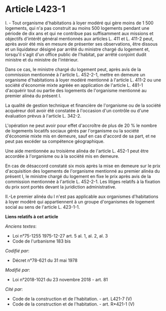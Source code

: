 # Article L423-1

I. - Tout organisme d'habitations à loyer modéré qui gère moins de 1 500 logements, qui n'a pas construit au moins 500
logements pendant une période de dix ans et qui ne contribue pas suffisamment aux missions et objectifs d'intérêt général
mentionnés aux articles L. 411 et L. 411-2 peut, après avoir été mis en mesure de présenter ses observations, être dissous et
un liquidateur désigné par arrêté du ministre chargé du logement et, lorsqu'il s'agit d'un office public de l'habitat, par
arrêté conjoint dudit ministre et du ministre de l'intérieur.

Dans ce cas, le ministre chargé du logement peut, après avis de la commission mentionnée à l'article L. 452-2-1, mettre en
demeure un organisme d'habitations à loyer modéré mentionné à l'article L. 411-2 ou une société d'économie mixte agréée en
application de l'article L. 481-1 d'acquérir tout ou partie des logements de l'organisme mentionné au premier alinéa du
présent I.

La qualité de gestion technique et financière de l'organisme ou de la société acquéreur doit avoir été constatée à l'occasion
d'un contrôle ou d'une évaluation prévus à l'article L. 342-2.

L'opération ne peut avoir pour effet d'accroître de plus de 20 % le nombre de logements locatifs sociaux gérés par
l'organisme ou la société d'économie mixte mis en demeure, sauf en cas d'accord de sa part, et ne peut pas excéder sa
compétence géographique.

Une aide mentionnée au troisième alinéa de l'article L. 452-1 peut être accordée à l'organisme ou à la société mis en
demeure.

En cas de désaccord constaté six mois après la mise en demeure sur le prix d'acquisition des logements de l'organisme
mentionné au premier alinéa du présent I, le ministre chargé du logement en fixe le prix après avis de la commission
mentionnée à l'article L. 452-2-1. Les litiges relatifs à la fixation du prix sont portés devant la juridiction
administrative.

II.-Le premier alinéa du I n'est pas applicable aux organismes d'habitations à loyer modéré qui appartiennent à un groupe
d'organismes de logement social au sens de l'article L. 423-1-1.

**Liens relatifs à cet article**

_Anciens textes_:

  - Loi n°75-1255 1975-12-27 art. 5 al. 1, al. 2, al. 3
  - Code de l'urbanisme 183 bis

_Codifié par_:

  - Décret n°78-621 du 31 mai 1978

_Modifié par_:

  - Loi n°2018-1021 du 23 novembre 2018 - art. 81

_Cité par_:

  - Code de la construction et de l'habitation. - art. L421-7 (V)
  - Code de la construction et de l'habitation. - art. R*421-1 (V)
